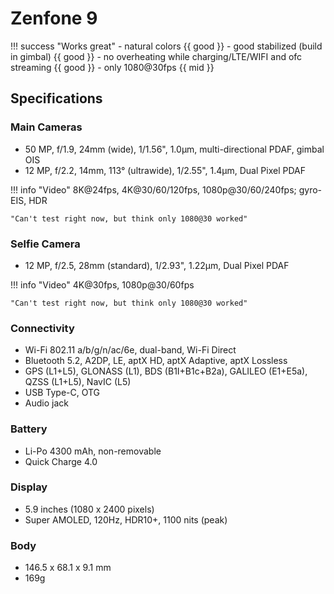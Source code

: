 # Zenfone 9

!!! success "Works great"
    - natural colors {{ good }}
    - good stabilized (build in gimbal) {{ good }}
    - no overheating while charging/LTE/WIFI and ofc streaming {{ good }}
    - only 1080@30fps {{ mid }}

## Specifications

### Main Cameras

- 50 MP, f/1.9, 24mm (wide), 1/1.56", 1.0µm, multi-directional PDAF, gimbal OIS
- 12 MP, f/2.2, 14mm, 113° (ultrawide), 1/2.55", 1.4µm, Dual Pixel PDAF

!!! info "Video"
    8K@24fps, 4K@30/60/120fps, 1080p@30/60/240fps; gyro-EIS, HDR

    "Can't test right now, but think only 1080@30 worked"

### Selfie Camera

- 12 MP, f/2.5, 28mm (standard), 1/2.93", 1.22µm, Dual Pixel PDAF

!!! info "Video"
    4K@30fps, 1080p@30/60fps

    "Can't test right now, but think only 1080@30 worked"

### Connectivity

-  Wi-Fi 802.11 a/b/g/n/ac/6e, dual-band, Wi-Fi Direct
-  Bluetooth  5.2, A2DP, LE, aptX HD, aptX Adaptive, aptX Lossless
-  GPS (L1+L5), GLONASS (L1), BDS (B1I+B1c+B2a), GALILEO (E1+E5a), QZSS (L1+L5), NavIC (L5)
-  USB Type-C, OTG
-  Audio jack

### Battery

-   Li-Po 4300 mAh, non-removable
-   Quick Charge 4.0

### Display

-   5.9 inches (1080 x 2400 pixels)
-   Super AMOLED, 120Hz, HDR10+, 1100 nits (peak)

### Body

-   146.5 x 68.1 x 9.1 mm
-   169g
